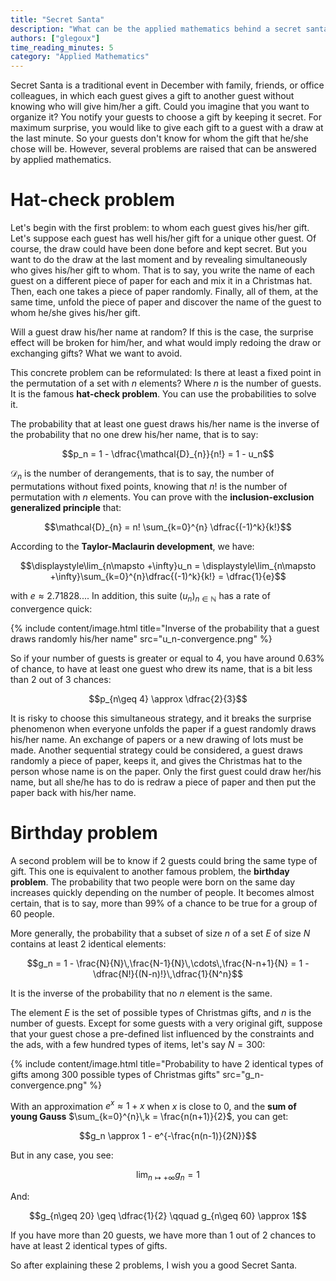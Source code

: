 ```yaml
---
title: "Secret Santa"
description: "What can be the applied mathematics behind a secret santa?"
authors: ["glegoux"]
time_reading_minutes: 5
category: "Applied Mathematics"
---
```


Secret Santa is a traditional event in December with family, friends, or office colleagues, 
in which each guest gives a gift to another guest without knowing who will give him/her a gift. 
Could you imagine that you want to organize it? You notify your guests to choose a gift by keeping it secret. 
For maximum surprise, you would like to give each gift to a guest with a draw at the last 
minute. So your guests don't know for whom the gift that he/she chose will be. However, several problems
are raised that can be answered by applied mathematics. 

# Hat-check problem

Let's begin with the first problem: to whom each guest gives his/her gift. Let's suppose 
each guest has well his/her gift for a unique other guest. Of course, the draw could 
have been done before and kept secret. But you want to do the draw at the last moment 
and by revealing simultaneously who gives his/her gift to whom. That is to say, you 
write the name of each guest on a different piece of paper for each and mix it in 
a Christmas hat. Then, each one takes a piece of paper randomly. Finally, all of them, at
the same time, unfold the piece of paper and discover the name of the guest to whom 
he/she gives his/her gift.  

Will a guest draw his/her name at random? If this is the case, the surprise effect will be 
broken for him/her, and what would imply redoing the draw or exchanging gifts? What we 
want to avoid.

This concrete problem can be reformulated: Is there at least a fixed point in the permutation 
of a set with $n$ elements? Where $n$ is the number of guests. It is the famous **hat-check problem**. 
You can use the probabilities to solve it.

The probability that at least one guest draws his/her name is the inverse of
the probability that no one drew his/her name, that is to say:

$$p_n =  1 - \dfrac{\mathcal{D}_{n}}{n!} = 1 - u_n$$

$\mathcal{D}_{n}$ is the number of derangements, that is to say, the number of permutations 
without fixed points, knowing that $n!$ is the number of permutation with $n$ elements. 
You can prove with the **inclusion-exclusion generalized principle** that:

$$\mathcal{D}_{n} = n! \sum_{k=0}^{n} \dfrac{(-1)^k}{k!}$$

According to the **Taylor-Maclaurin development**, we have: 

$$\displaystyle\lim_{n\mapsto +\infty}u_n = \displaystyle\lim_{n\mapsto +\infty}\sum_{k=0}^{n}\dfrac{(-1)^k}{k!} = \dfrac{1}{e}$$

with $e \approx 2.71828...$. In addition, 
this suite $(u_n)_{n\in \mathbb{N}}$ has a rate of convergence quick:

{% include content/image.html
title="Inverse of the probability that a guest draws randomly his/her name"
src="u_n-convergence.png"
%}

So if your number of guests is greater or equal to 4, you have around $0.63\%$ of chance, 
to have at least one guest who drew its name, that is a bit less than 2 out of 3 chances:

$$p_{n\geq 4} \approx \dfrac{2}{3}$$

It is risky to choose this simultaneous strategy, and it breaks the surprise phenomenon 
when everyone unfolds the paper if a guest randomly draws his/her name. An exchange
of papers or a new drawing of lots must be made. Another sequential strategy could be considered, 
a guest draws randomly a piece of paper, keeps it, and gives the Christmas hat to
the person whose name is on the paper. Only the first guest could draw her/his name, 
but all she/he has to do is redraw a piece of paper and then put the paper back with his/her name.

# Birthday problem

A second problem will be to know if 2 guests could bring the same type of gift. This one is 
equivalent to another famous problem, the **birthday problem**. The probability that 
two people were born on the same day increases quickly depending
on the number of people. It becomes almost certain, that is to say, more than $99\%$ 
of a chance to be true for a group of 60 people. 

More generally, the probability that a subset of size $n$ of a set $E$ of size $N$
contains at least 2 identical elements:

$$g_n = 1 - \frac{N}{N}\,\frac{N-1}{N}\,\cdots\,\frac{N-n+1}{N} = 1 - \dfrac{N!}{(N-n)!}\,\dfrac{1}{N^n}$$

It is the inverse of the probability that no $n$ element is the same.

The element $E$ is the set of possible types of Christmas gifts, and $n$ is the number of guests. 
Except for some guests with a very original gift, suppose that your guest chose a 
pre-defined list influenced by the constraints and the ads, with a few hundred types of items, 
let's say $N=300$:

{% include content/image.html
title="Probability to have 2 identical types of gifts among 300 possible types of Christmas gifts" 
src="g_n-convergence.png"
%}

With an approximation $e^{x} \approx 1 +x$ when $x$ is close to $0$, and the **sum of young Gauss** 
$\sum_{k=0}^{n}\,k = \frac{n(n+1)}{2}$, you can get:

$$g_n \approx 1 - e^{-\frac{n(n-1)}{2N}}$$

But in any case, you see:  

$$\displaystyle\lim_{n\mapsto +\infty}g_n = 1$$ 

And:

$$g_{n\geq 20} \geq \dfrac{1}{2} \qquad g_{n\geq 60} \approx 1$$

If you have more than 20 guests, we have more than 1 out of 2 chances to have
at least 2 identical types of gifts.

So after explaining these 2 problems, I wish you a good Secret Santa.
